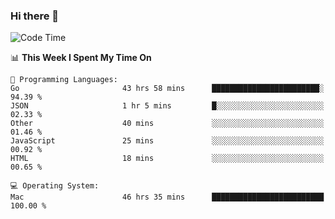 ### Hi there 👋

<!--
**CrazyCollin/crazycollin** is a ✨ _special_ ✨ repository because its `README.md` (this file) appears on your GitHub profile.

Here are some ideas to get you started:

- 🔭 I’m currently working on ...
- 🌱 I’m currently learning ...
- 👯 I’m looking to collaborate on ...
- 🤔 I’m looking for help with ...
- 💬 Ask me about ...
- 📫 How to reach me: ...
- 😄 Pronouns: ...
- ⚡ Fun fact: ...
-->

<!--START_SECTION:waka-->
![Code Time](http://img.shields.io/badge/Code%20Time-4%2C014%20hrs%2010%20mins-blue)

📊 **This Week I Spent My Time On** 

```text
💬 Programming Languages: 
Go                       43 hrs 58 mins      ████████████████████████░   94.39 % 
JSON                     1 hr 5 mins         █░░░░░░░░░░░░░░░░░░░░░░░░   02.33 % 
Other                    40 mins             ░░░░░░░░░░░░░░░░░░░░░░░░░   01.46 % 
JavaScript               25 mins             ░░░░░░░░░░░░░░░░░░░░░░░░░   00.92 % 
HTML                     18 mins             ░░░░░░░░░░░░░░░░░░░░░░░░░   00.65 % 

💻 Operating System: 
Mac                      46 hrs 35 mins      █████████████████████████   100.00 % 
```


<!--END_SECTION:waka-->
